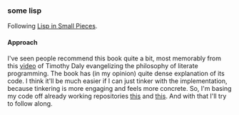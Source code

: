 ### some lisp

Following [Lisp in Small Pieces][LISP].

#### Approach

I've seen people recommend this book quite a bit, most memorably from this
[video][literate-programming] of Timothy Daly evangelizing the philosophy of
literate programming. The book has (in my opinion) quite dense explanation of
its code. I think it'll be much easier if I can just tinker with the
implementation, because tinkering is more engaging and feels more concrete. So,
I'm basing my code off already working repositories [this][squaremo-repo] and
[this][modern-repo]. And with that I'll try to follow along.

[LISP]: https://pages.lip6.fr/Christian.Queinnec/WWW/LiSP.html

[squaremo-repo]: https://github.com/squaremo/lisp-in-small-pieces
[modern-repo]: https://github.com/appleby/Lisp-In-Small-Pieces/blob/master/src/chap1.scm

[literate-programming]: https://www.youtube.com/watch?v=Av0PQDVTP4A
